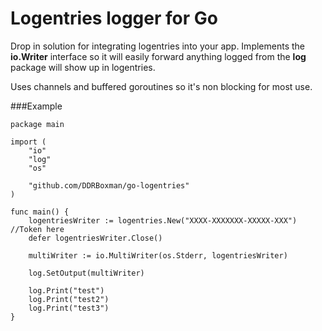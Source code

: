 Logentries logger for Go
========================

Drop in solution for integrating logentries into your app.
Implements the **io.Writer** interface so it will easily forward anything logged from the **log** package will show up in logentries.

Uses channels and buffered goroutines so it's non blocking for most use.

###Example

```
package main

import (
	"io"
	"log"
	"os"

	"github.com/DDRBoxman/go-logentries"
)

func main() {
	logentriesWriter := logentries.New("XXXX-XXXXXXX-XXXXX-XXX") //Token here
	defer logentriesWriter.Close()

	multiWriter := io.MultiWriter(os.Stderr, logentriesWriter)
	
	log.SetOutput(multiWriter)

	log.Print("test")
	log.Print("test2")
	log.Print("test3")
}
```